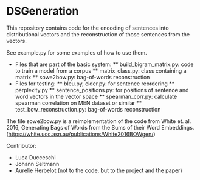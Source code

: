 # DSGeneration

This repository contains code for the encoding of sentences into distributional vectors and the reconstruction of those sentences from the vectors.

See example.py for some examples of how to use them.

* Files that are part of the basic system:
** build_bigram_matrix.py: code to train a model from a corpus
** matrix_class.py: class containing a matrix
** sowe2bow.py: bag-of-words reconstruction
* Files for testing:
** bleu.py, cider.py: for sentence reordering
** perplexity.py
** sentence_positions.py: for positions of sentence and word vectors in the vector space
** spearman_corr.py: calculate spearman correlation on MEN dataset or similar
** test_bow_reconstruction.py: bag-of-words reconstruction

The file sowe2bow.py is a reimplementation of the code from White et. al. 2016, Generating Bags of Words from the Sums of their Word Embeddings. (https://white.ucc.asn.au/publications/White2016BOWgen/)

Contributor:
* Luca Ducceschi
* Johann Seltmann
* Aurelie Herbelot (not to the code, but to the project and the paper)
